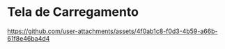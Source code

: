 # Tela de Carregamento
https://github.com/user-attachments/assets/4f0ab1c8-f0d3-4b59-a66b-61f8e46ba4d4
